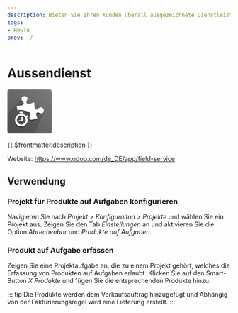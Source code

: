 ```yaml
---
description: Bieten Sie Ihren Kunden überall ausgezeichnete Dienstleistungen an.
tags:
- HowTo
prev: ./
---
```

# Aussendienst
![](assets/icons_odoo_fsm_industry.png)

{{ $frontmatter.description }}

Website: <https://www.odoo.com/de_DE/app/field-service>

## Verwendung

### Projekt für Produkte auf Aufgaben konfigurieren

Navigieren Sie nach *Projekt > Konfiguraiton > Projekte* und wählen Sie ein Projekt aus. Zeigen Sie den Tab *Einstellungen* an und aktivieren Sie die Option *Abrechenbar* und *Produkte auf Aufgaben*.

### Produkt auf Aufgabe erfassen

Zeigen Sie eine Projektaufgabe an, die zu einem Projekt gehört, welches die Erfassung von Produkten auf Aufgaben erlaubt. Klicken Sie auf den Smart-Button *X Produkte* und fügen Sie die entsprechenden Produkte hinzu.

::: tip
Die Produkte werden dem Verkaufsauftrag hinzugefügt und Abhängig von der Fakturierungsregel wird eine Lieferung erstellt.
:::